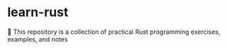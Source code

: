 # learn-rust
🦀 This repository is a collection of practical Rust programming exercises, examples, and notes
